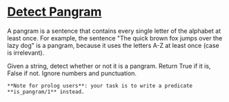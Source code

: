 # [Detect Pangram](https://www.codewars.com/kata/545cedaa9943f7fe7b000048)

A pangram is a sentence that contains every single letter of the alphabet at least once. For example, the sentence "The quick brown fox jumps over the lazy dog" is a pangram, because it uses the letters A-Z at least once (case is irrelevant). 

Given a string, detect whether or not it is a pangram. Return True if it is, False if not. Ignore numbers and punctuation. 

```if:prolog
**Note for prolog users**: your task is to write a predicate **is_pangram/1** instead.
```